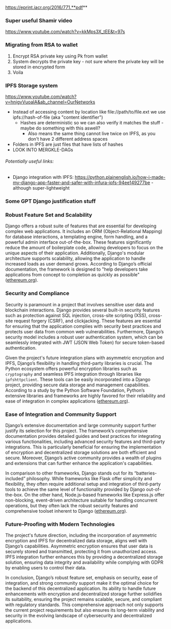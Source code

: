 https://eprint.iacr.org/2016/771.**pdf**


### Super useful Shamir video
https://www.youtube.com/watch?v=kkMps3X_tEE&t=97s


### Migrating from RSA to wallet
1. Encrypt RSA private key using Pk from wallet
2. System decrypts the private key - not sure where the private key will be stored in encrypted form
3. Voila

### IPFS Storage system
https://www.youtube.com/watch?v=hnigvVuoaIA&ab_channel=OurNetworks

- Instead of accessing content by location like file://path/to/file.ext we use ipfs://hash-of-file (aka "content identifier")
	- Hashes are deterministic so we can also verify it matches the stuff - maybe do something with this aswell?
		- Also means the same thing cannot live twice on IPFS, as you don't have 2 different address spaces
- Folders in IPFS are just files that have lists of hashes
- LOOK INTO MERGKLE-DAGs


###### Potentially useful links:
- Django integration with IPFS:  https://python.plainenglish.io/how-i-made-my-django-app-faster-and-safer-with-infura-ipfs-94ee149277be - although super-lightweight


### Some GPT Django justification stuff

### Robust Feature Set and Scalability

Django offers a robust suite of features that are essential for developing complex web applications. It includes an ORM (Object-Relational Mapping) for database interactions, a templating engine, form handling, and a powerful admin interface out-of-the-box. These features significantly reduce the amount of boilerplate code, allowing developers to focus on the unique aspects of their application. Additionally, Django's modular architecture supports scalability, allowing the application to handle increased loads as user demand grows. According to Django’s official documentation, the framework is designed to "help developers take applications from concept to completion as quickly as possible"​ ([ethereum.org](https://ethereum.org/en/developers/docs/apis/backend/))​.

### Security and Compliance

Security is paramount in a project that involves sensitive user data and blockchain interactions. Django provides several built-in security features such as protection against SQL injection, cross-site scripting (XSS), cross-site request forgery (CSRF), and clickjacking. These features are essential for ensuring that the application complies with security best practices and protects user data from common web vulnerabilities. Furthermore, Django’s security model includes a robust user authentication system, which can be seamlessly integrated with JWT (JSON Web Token) for secure token-based authentication.

Given the project's future integration plans with asymmetric encryption and IPFS, Django’s flexibility in handling third-party libraries is crucial. The Python ecosystem offers powerful encryption libraries such as `cryptography` and seamless IPFS integration through libraries like `ipfshttpclient`. These tools can be easily incorporated into a Django project, providing secure data storage and management capabilities. According to a study by the Python Software Foundation, Python’s extensive libraries and frameworks are highly favored for their reliability and ease of integration in complex applications​ ([ethereum.org](https://ethereum.org/en/developers/docs/apis/backend/))​.

### Ease of Integration and Community Support

Django’s extensive documentation and large community support further justify its selection for this project. The framework’s comprehensive documentation provides detailed guides and best practices for integrating various functionalities, including advanced security features and third-party integrations. This is particularly beneficial for ensuring the implementation of encryption and decentralized storage solutions are both efficient and secure. Moreover, Django’s active community provides a wealth of plugins and extensions that can further enhance the application's capabilities.

In comparison to other frameworks, Django stands out for its “batteries-included” philosophy. While frameworks like Flask offer simplicity and flexibility, they often require additional setup and integration of third-party tools to achieve the same level of functionality provided by Django out-of-the-box. On the other hand, Node.js-based frameworks like Express.js offer non-blocking, event-driven architecture suitable for handling concurrent operations, but they often lack the robust security features and comprehensive toolset inherent to Django​ ([ethereum.org](https://ethereum.org/en/developers/docs/apis/backend/))​.

### Future-Proofing with Modern Technologies

The project's future direction, including the incorporation of asymmetric encryption and IPFS for decentralized data storage, aligns well with Django’s capabilities. Asymmetric encryption ensures that user data is securely stored and transmitted, protecting it from unauthorized access. IPFS integration further enhances this by providing a decentralized storage solution, ensuring data integrity and availability while complying with GDPR by enabling users to control their data.

In conclusion, Django’s robust feature set, emphasis on security, ease of integration, and strong community support make it the optimal choice for the backend of this decentralized application. Its ability to handle future enhancements with encryption and decentralized storage further solidifies its suitability, ensuring the project remains scalable, secure, and compliant with regulatory standards. This comprehensive approach not only supports the current project requirements but also ensures its long-term viability and security in the evolving landscape of cybersecurity and decentralized applications.
